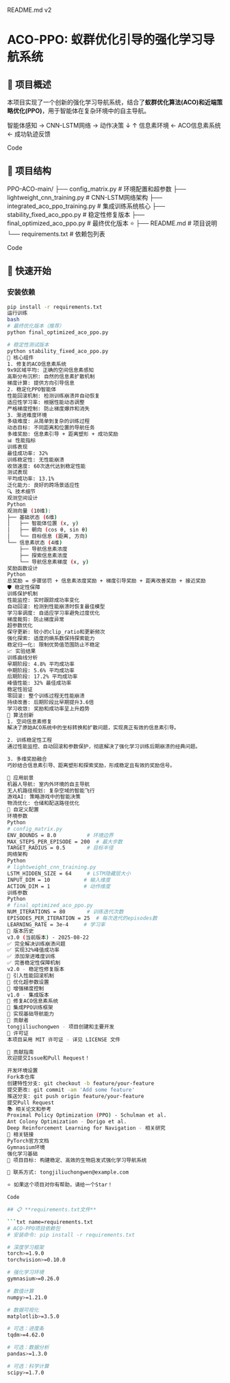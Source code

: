 README.md
v2
# ACO-PPO: 蚁群优化引导的强化学习导航系统

## 🎯 项目概述

本项目实现了一个创新的强化学习导航系统，结合了**蚁群优化算法(ACO)**和**近端策略优化(PPO)**，用于智能体在复杂环境中的自主导航。

智能体感知 → CNN-LSTM网络 → 动作决策 ↓ ↑ 信息素环境 ← ACO信息素系统 ← 成功轨迹反馈

Code

## 📁 项目结构

PPO-ACO-main/ 
 ├── config_matrix.py # 环境配置和超参数 
 ├── lightweight_cnn_training.py # CNN-LSTM网络架构 
 ├── integrated_aco_ppo_training.py # 集成训练系统核心 
 ├── stability_fixed_aco_ppo.py # 稳定性修复版本 
 ├── final_optimized_aco_ppo.py # 最终优化版本 ⭐ 
 ├── README.md # 项目说明 
 └── requirements.txt # 依赖包列表

Code

## 🚀 快速开始

### 安装依赖
```bash
pip install -r requirements.txt
运行训练
bash
# 最终优化版本（推荐）
python final_optimized_aco_ppo.py

# 稳定性测试版本
python stability_fixed_aco_ppo.py
🔧 核心组件
1. 修复的ACO信息素系统
9x9区域平均: 正确的空间信息素感知
高斯分布沉积: 自然的信息素扩散机制
梯度计算: 提供方向引导信息
2. 稳定化PPO智能体
性能回滚机制: 检测训练崩溃并自动恢复
适应性学习率: 根据性能动态调整
严格梯度控制: 防止梯度爆炸和消失
3. 渐进难度环境
多级难度: 从简单到复杂的训练过程
动态目标: 不同距离和位置的导航任务
多维奖励: 信息素引导 + 距离塑形 + 成功奖励
📊 性能指标
训练表现
最佳成功率: 32%
训练稳定性: 无性能崩溃
收敛速度: 60次迭代达到稳定性能
测试表现
平均成功率: 13.1%
泛化能力: 良好的跨场景适应性
🔍 技术细节
观测空间设计
Python
观测向量 (10维):
├── 基础状态 (6维)
│   ├── 智能体位置 (x, y)
│   ├── 朝向 (cos θ, sin θ)
│   └── 目标信息 (距离, 方向)
└── 信息素状态 (4维)
    ├── 导航信息素浓度
    ├── 探索信息素浓度
    └── 导航信息素梯度 (x, y)
奖励函数设计
Python
总奖励 = 步骤惩罚 + 信息素浓度奖励 + 梯度引导奖励 + 距离改善奖励 + 接近奖励
🛡️ 稳定性保障
训练保护机制
性能监控: 实时跟踪成功率变化
自动回滚: 检测到性能崩溃时恢复最佳模型
学习率调度: 自适应学习率避免过度优化
梯度裁剪: 防止梯度异常
超参数优化
保守更新: 较小的clip_ratio和更新频次
强化探索: 适度的熵系数保持探索能力
稳定归一化: 限制优势值范围防止不稳定
📈 实验结果
训练曲线分析
早期阶段: 4.8% 平均成功率
中期阶段: 5.6% 平均成功率
后期阶段: 17.2% 平均成功率
峰值性能: 32% 最佳成功率
稳定性验证
零回滚: 整个训练过程无性能崩溃
持续改善: 后期阶段比早期提升3.6倍
学习收敛: 奖励和成功率呈上升趋势
🔬 算法创新
1. 空间信息素修复
解决了原始ACO系统中的坐标转换和扩散问题，实现真正有效的信息素引导。

2. 训练稳定性工程
通过性能监控、自动回滚和参数保护，彻底解决了强化学习训练后期崩溃的经典问题。

3. 多维奖励融合
巧妙结合信息素引导、距离塑形和探索奖励，形成稳定且有效的奖励信号。

🎯 应用前景
机器人导航: 室内外环境的自主导航
无人机路径规划: 复杂空域的智能飞行
游戏AI: 策略游戏中的智能决策
物流优化: 仓储和配送路径优化
🔧 自定义配置
环境参数
Python
# config_matrix.py
ENV_BOUNDS = 8.0          # 环境边界
MAX_STEPS_PER_EPISODE = 200  # 最大步数
TARGET_RADIUS = 0.5       # 目标半径
网络架构
Python
# lightweight_cnn_training.py
LSTM_HIDDEN_SIZE = 64     # LSTM隐藏层大小
INPUT_DIM = 10           # 输入维度
ACTION_DIM = 1           # 动作维度
训练参数
Python
# final_optimized_aco_ppo.py
NUM_ITERATIONS = 80       # 训练迭代次数
EPISODES_PER_ITERATION = 25  # 每次迭代的episodes数
LEARNING_RATE = 3e-4     # 学习率
📝 版本历史
v3.0 (当前版本) - 2025-08-22
✅ 完全解决训练崩溃问题
✅ 实现32%峰值成功率
✅ 添加渐进难度训练
✅ 完善稳定性保障机制
v2.0 - 稳定性修复版本
🔧 引入性能回滚机制
🔧 优化超参数设置
🔧 增强梯度控制
v1.0 - 集成版本
🎯 修复ACO信息素系统
🎯 集成PPO训练框架
🎯 实现基础导航能力
👥 贡献者
tongjiliuchongwen - 项目创建和主要开发
📄 许可证
本项目采用 MIT 许可证 - 详见 LICENSE 文件

🤝 贡献指南
欢迎提交Issue和Pull Request！

开发环境设置
Fork本仓库
创建特性分支: git checkout -b feature/your-feature
提交更改: git commit -am 'Add some feature'
推送分支: git push origin feature/your-feature
提交Pull Request
📚 相关论文和参考
Proximal Policy Optimization (PPO) - Schulman et al.
Ant Colony Optimization - Dorigo et al.
Deep Reinforcement Learning for Navigation - 相关研究
🔗 相关链接
PyTorch官方文档
Gymnasium环境
强化学习基础
🎯 项目目标: 构建稳定、高效的生物启发式强化学习导航系统

📧 联系方式: tongjiliuchongwen@example.com

⭐ 如果这个项目对你有帮助，请给一个Star！

Code

## 📋 **requirements.txt文件**

```txt name=requirements.txt
# ACO-PPO项目依赖包
# 安装命令: pip install -r requirements.txt

# 深度学习框架
torch>=1.9.0
torchvision>=0.10.0

# 强化学习环境
gymnasium>=0.26.0

# 数值计算
numpy>=1.21.0

# 数据可视化
matplotlib>=3.5.0

# 可选：进度条
tqdm>=4.62.0

# 可选：数据分析
pandas>=1.3.0

# 可选：科学计算
scipy>=1.7.0
